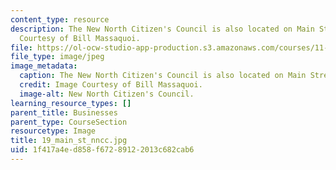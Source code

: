 ```yaml
---
content_type: resource
description: The New North Citizen's Council is also located on Main Street. Image
  Courtesy of Bill Massaquoi.
file: https://ol-ocw-studio-app-production.s3.amazonaws.com/courses/11-945-springfield-studio-fall-2005/1f417a4ed858f67289122013c682cab6_19_main_st_nncc.jpg
file_type: image/jpeg
image_metadata:
  caption: The New North Citizen's Council is also located on Main Street.
  credit: Image Courtesy of Bill Massaquoi.
  image-alt: New North Citizen's Council.
learning_resource_types: []
parent_title: Businesses
parent_type: CourseSection
resourcetype: Image
title: 19_main_st_nncc.jpg
uid: 1f417a4e-d858-f672-8912-2013c682cab6
---
```

